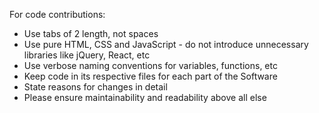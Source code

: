 For code contributions:

- Use tabs of 2 length, not spaces
- Use pure HTML, CSS and JavaScript - do not introduce unnecessary libraries like jQuery, React, etc
- Use verbose naming conventions for variables, functions, etc
- Keep code in its respective files for each part of the Software
- State reasons for changes in detail
- Please ensure maintainability and readability above all else
